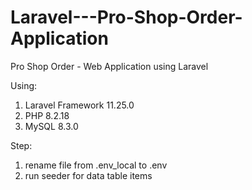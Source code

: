 # Laravel---Pro-Shop-Order-Application

Pro Shop Order - Web Application using Laravel

Using:

1. Laravel Framework 11.25.0
2. PHP 8.2.18
3. MySQL 8.3.0

Step:

1. rename file from .env_local to .env
2. run seeder for data table items
